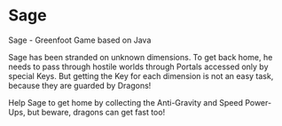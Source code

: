 # Sage
Sage - Greenfoot Game based on Java

Sage has been stranded on unknown dimensions. To get back home, he needs to pass through hostile worlds through Portals accessed only by special Keys. But getting the Key for each dimension is not an easy task, because they are guarded by Dragons! 

Help Sage to get home by collecting the Anti-Gravity and Speed Power-Ups, but beware, dragons can get fast too!
